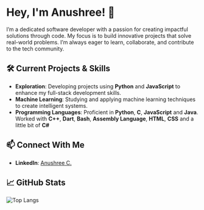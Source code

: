 # Hey, I'm Anushree! 🌟
 
I’m a dedicated software developer with a passion for creating impactful solutions through code. My focus is to build innovative projects that solve real-world problems. I’m always eager to learn, collaborate, and contribute to the tech community.

## 🛠️ Current Projects & Skills  
- **Exploration**: Developing projects using **Python** and **JavaScript** to enhance my full-stack development skills.  
- **Machine Learning**: Studying and applying machine learning techniques to create intelligent systems.  
- **Programming Languages**: Proficient in **Python**, **C**, **JavaScript** and **Java**. Worked with **C++**, **Dart**, **Bash**, **Assembly Language**, **HTML**, **CSS** and a little bit of **C#**

## 📫 Connect With Me  
- **LinkedIn**: [Anushree C.](https://www.linkedin.com/in/anushree-c-92b991285/)  

## 📈 GitHub Stats
![Top Langs](https://github-readme-stats.vercel.app/api/top-langs/?username=anushree200&theme=gruvbox)



